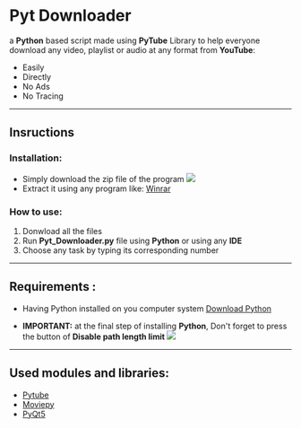 # Pyt Downloader
a **Python** based script made using **PyTube** Library to help everyone download any video, playlist or audio at any format from **YouTube**:

- Easily
- Directly
- No Ads
- No Tracing
---
## Insructions
### Installation:
- Simply download the zip file of the program
![](https://i.imgur.com/WlVz4X0.png)
- Extract it using any program like: [Winrar](https://www.win-rar.com/start.html?&L=0)
### How to use:
1. Donwload all the files
2. Run **Pyt_Downloader.py** file using **Python**
or using any **IDE**
3. Choose any task by typing its corresponding number
---
## Requirements :
- Having Python installed on you computer system
[Download Python](https://www.python.org/downloads/)

- **IMPORTANT:**
	at the final step of installing **Python**, Don't forget to press the button of **Disable path length limit**
![](https://phoenixnap.com/kb/wp-content/uploads/2023/12/python-installer-setup-successful.png)
---
## Used modules and libraries:
- [Pytube](https://pytube.io/en/latest/)
- [Moviepy](https://pypi.org/project/moviepy/)
- [PyQt5](https://pypi.org/project/PyQt5/#:~:text=PyQt5%20is%20a%20comprehensive%20set,platforms%20including%20iOS%20and%20Android.)

